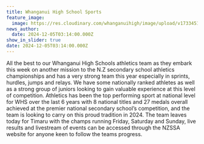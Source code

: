 ```yaml
---
title: Whanganui High School Sports
feature_image:
  image: https://res.cloudinary.com/whanganuihigh/image/upload/v1733451206/News/athlet.jpg
news_author:
  date: 2024-12-05T03:14:00.000Z
show_in_slider: true
date: 2024-12-05T03:14:00.000Z
---
```


All the best to our Whanganui High Schools athletics team as they embark this week on another mission to the N.Z secondary school athletics championships and has a very strong team this year especially in sprints, hurdles, jumps and relays.  We have some nationally ranked athletes as well as a strong group of juniors looking to gain valuable experience at this level of competition.  Athletics has been the top performing sport at national level for WHS over the last 6 years [](<>)with 8 national titles and 27 medals overall achieved at the premier national secondary school’s competition, and the team is looking to carry on this proud tradition in 2024. The team leaves today for Timaru with the champs running Friday, Saturday and Sunday, live results and livestream of events can be accessed through the NZSSA website for anyone keen to follow the teams progress.
